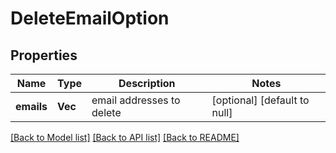 # DeleteEmailOption

## Properties
Name | Type | Description | Notes
------------ | ------------- | ------------- | -------------
**emails** | **Vec<String>** | email addresses to delete | [optional] [default to null]

[[Back to Model list]](../README.md#documentation-for-models) [[Back to API list]](../README.md#documentation-for-api-endpoints) [[Back to README]](../README.md)


